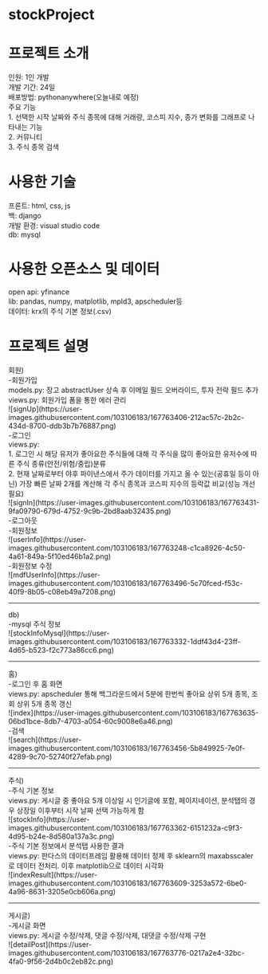 # stockProject

<h1> 프로젝트 소개</h1>
인원: 1인 개발<br>
개발 기간: 24일<br>
배포방법: pythonanywhere(오늘내로 예정)<br>
주요 기능<br>
 1. 선택한 시작 날짜와 주식 종목에 대해 거래량, 코스피 지수, 종가 변화를 그래프로 나타내는 기능<br>
 2. 커뮤니티<br>
 3. 주식 종목 검색

<h1> 사용한 기술</h1>
프론트: html, css, js<br>
백: django<br>
개발 환경: visual studio code<br>
db: mysql<br>

<h1> 사용한 오픈소스 및 데이터</h1>
open api: yfinance<br>
lib: pandas, numpy, matplotlib, mpld3, apscheduler등<br>
데이터: krx의 주식 기본 정보(.csv)<br>

<h1>프로젝트 설명</h1>
회원)<br>
-회원가입<br>
models.py: 장고 abstractUser 상속 후 이메일 필드 오버라이드, 투자 전략 필드 추가<br>
views.py: 회원가입 폼을 통한 에러 관리<br>
![signUp](https://user-images.githubusercontent.com/103106183/167763406-212ac57c-2b2c-434d-8700-ddb3b7b76887.png)<br>
-로그인<br>
views.py: <br>
1. 로그인 시 해당 유저가 좋아요한 주식들에 대해 각 주식을 많이 좋아요한 유저수에 따른 주식 종류(안전/위험/중립)분류<br>
2. 현재 날짜로부터 야후 파이낸스에서 주가 데이터를 가지고 올 수 있는(공휴일 등이 아닌) 가장 빠른 날짜 2개를 계산해 각 주식 종목과 코스피 지수의 등락값 비교(성능 개선 필요)<br>
![signIn](https://user-images.githubusercontent.com/103106183/167763431-9fa09790-679d-4752-9c9b-2bd8aab32435.png)<br>
-로그아웃<br>
-회원정보<br>
![userInfo](https://user-images.githubusercontent.com/103106183/167763248-c1ca8926-4c50-4a61-849a-5f10ed46b1a2.png)<br>
-회원정보 수정<br>
![mdfUserInfo](https://user-images.githubusercontent.com/103106183/167763496-5c70fced-f53c-40f9-8b05-c08eb49a7208.png)<hr>
db)<br>
-mysql 주식 정보<br>
![stockInfoMysql](https://user-images.githubusercontent.com/103106183/167763332-1ddf43d4-23ff-4d65-b523-f2c773a86cc6.png)<hr>
홈)<br>
-로그인 후 홈 화면<br>
views.py: apscheduler 통해 백그라운드에서 5분에 한번씩 좋아요 상위 5개 종목, 조회 상위 5개 종목 갱신<br>
![index](https://user-images.githubusercontent.com/103106183/167763635-06bd1bce-8db7-4703-a054-60c9008e6a46.png)<br>
-검색<br>
![search](https://user-images.githubusercontent.com/103106183/167763456-5b849925-7e0f-4289-9c70-52740f27efab.png)<hr>
주식)<br>
-주식 기본 정보<br>
views.py: 게시글 중 좋아요 5개 이상일 시 인기글에 포함, 페이지네이션, 분석탭의 경우 상장일 이후부터 시작 날짜 선택 가능하게 함<br>
![stockInfo](https://user-images.githubusercontent.com/103106183/167763362-6151232a-c9f3-4d95-b24e-8d580a137a3c.png)<br>
-주식 기본 정보에서 분석탭 사용한 결과<br>
views.py: 판다스의 데이터프레임 활용해 데이터 정제 후 sklearn의 maxabsscaler로 데이터 전처리. 이후 matplotlib으로 데이터 시각화 <br>
![indexResult](https://user-images.githubusercontent.com/103106183/167763609-3253a572-6be0-4a96-8631-3205e0cb606a.png)<hr>
게시글)<br>
-게시글 화면<br>
views.py: 게시글 수정/삭제, 댓글 수정/삭제, 대댓글 수정/삭제 구현<br>
![detailPost](https://user-images.githubusercontent.com/103106183/167763776-0217a2e4-32bc-4fa0-9f56-2d4b0c2eb82c.png)<br>



